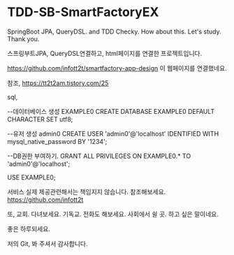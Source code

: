 # TDD-SB-SmartFactoryEX
SpringBoot JPA, QueryDSL. and TDD Checky. How about this. Let's study. Thank you.

스프링부트JPA, QueryDSL연결하고, html페이지를 연결한 프로젝트입니다.

https://github.com/infott2t/smartfactory-app-design 
이 웹페이지를 연결했네요.

참조, https://tt2t2am.tistory.com/25

sql,

--데이터베이스 생성 EXAMPLE0 
CREATE DATABASE EXAMPLE0 DEFAULT CHARACTER SET utf8;

--유저 생성 admin0 
CREATE USER 'admin0'@'localhost' IDENTIFIED WITH mysql_native_password BY '1234';

--DB권한 부여하기. 
GRANT ALL PRIVILEGES ON EXAMPLE0.* TO 'admin0'@'localhost';

USE EXAMPLE0;

서비스 실제 제공관련해서는 책임지지 않습니다. 참조해보세요. <a href="https://github.com/infott2t">https://github.com/infott2t</a>

또, 교회. 다녀보세요. 기독교. 전화도 해보세요. 사회에서 쉴 곳. 하고 싶은 말이네요.

좋은 하루되세요.

저의 Git, 봐 주셔서 감사합니다.
